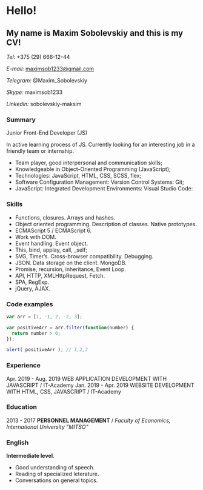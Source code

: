 # Hello!
## My name is **Maxim Sobolevskiy** and this is my CV!



*Tel:*
+375 (29) 666-12-44

*E-mail:*
maximsob1233@gmail.com

*Telegram:*
@Maxim_Sobolevskiy

*Skype:*
maximsob1233

*Linkedin:*
sobolevskiy-maksim

### **Summary**
Junior Front-End Developer (JS)

In active learning process of JS.
Сurrently looking for an interesting job in a friendly team or internship.

* Team player, good interpersonal and communication skills;
* Knowledgeable in Object-Oriented Programming (JavaScript);
* Technologies: JavaScript, HTML, CSS, SCSS, flex;
* Software Configuration Management: Version Control Systems: Git;
* JavaScript: Integrated Development Environments: Visual Studio Code:

### **Skills**

* Functions, closures. Arrays and hashes.
* Object oriented programming. Description of classes. Native prototypes.
* ECMAScript 5 / ECMAScript 6.
* Work with DOM.
* Event handling. Event object.
* This, bind, applay, call, _self;
* SVG, Timer’s. Cross-browser compatibility. Debugging.
* JSON. Data storage on the client. MongoDB.
* Promise, recursion, inheritance, Event Loop.
* API, HTTP, XMLHttpRequest, Fetch.
* SPA, RegExp.
* jQuery, AJAX.

### **Code examples**

```javascript
var arr = [1, -1, 2, -2, 3];

var positiveArr = arr.filter(function(number) {
  return number > 0;
});

alert( positiveArr ); // 1,2,3
```

### **Experience**
Apr. 2019 - Aug. 2019
WEB APPLICATION DEVELOPMENT WITH JAVASCRIPT / IT-Academy
Jan. 2019 - Apr. 2019
WEBSITE DEVELOPMENT WITH HTML, CSS, JAVASCRIPT / IT-Academy


### **Education**

2013 - 2017
**PERSONNEL MANAGEMENT**
 / *Faculty of Economics, International University "MITSO"*

### **English**

**Intermediate level**. 
* Good understanding of speech.
* Reading of specialized leterature. 
* Conversations on general topics.

